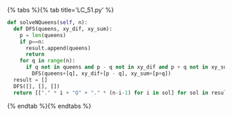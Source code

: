 {% tabs %}{% tab title='LC_51.py' %}

```py
def solveNQueens(self, n):
  def DFS(queens, xy_dif, xy_sum):
    p = len(queens)
    if p==n:
      result.append(queens)
      return
    for q in range(n):
      if q not in queens and p - q not in xy_dif and p + q not in xy_sum:
        DFS(queens+[q], xy_dif+[p - q], xy_sum+[p+q])
  result = []
  DFS([], [], [])
  return [["." * i + "Q" + "." * (n-i-1) for i in sol] for sol in result]
```

{% endtab %}{% endtabs %}
